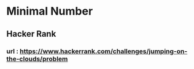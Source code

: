 # Minimal Number
## Hacker Rank
### url : https://www.hackerrank.com/challenges/jumping-on-the-clouds/problem